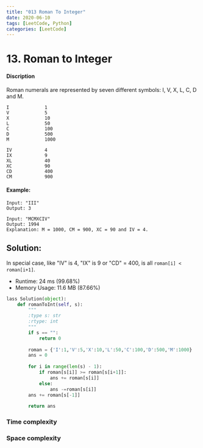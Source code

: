 ```yaml
---
title: "013 Roman To Integer"
date: 2020-06-10
tags: [LeetCode, Python]
categories: [LeetCode]
---
```


# 13. Roman to Integer

#### Discription

Roman numerals are represented by seven different symbols: I, V, X, L, C, D and M.

```
I             1
V             5
X             10
L             50
C             100
D             500
M             1000

IV            4
IX            9
XL            40
XC            90
CD            400
CM            900
```

#### Example:

```
Input: "III"
Output: 3

Input: "MCMXCIV"
Output: 1994
Explanation: M = 1000, CM = 900, XC = 90 and IV = 4.
```

## Solution:

In special case, like "IV" is 4, "IX" is 9 or "CD" = 400, is all `roman[i] < roman[i+1]`.  

- Runtime: 24 ms (99.68%)
- Memory Usage: 11.6 MB (87.66%)

```python
lass Solution(object):
    def romanToInt(self, s):
        """
        :type s: str
        :rtype: int
        """
        if s == "":
            return 0
        
        roman = {'I':1,'V':5,'X':10,'L':50,'C':100,'D':500,'M':1000}
        ans = 0
        
        for i in range(len(s) - 1):
            if roman[s[i]] >= roman[s[i+1]]:
                ans += roman[s[i]]
            else:
                ans -=roman[s[i]]
        ans += roman[s[-1]]
        
        return ans
```

### Time complexity

### Space complexity
